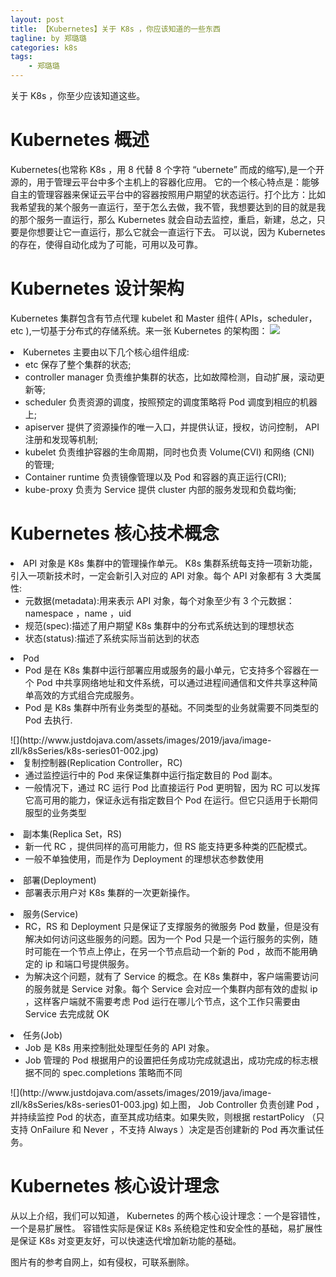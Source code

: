 ```yaml
---
layout: post
title: 【Kubernetes】关于 K8s ，你应该知道的一些东西
tagline: by 郑璐璐
categories: k8s
tags: 
    - 郑璐璐
---
```


关于 K8s ，你至少应该知道这些。
<!--more-->
# Kubernetes 概述
Kubernetes(也常称 K8s ，用 8 代替 8 个字符 “ubernete” 而成的缩写),是一个开源的，用于管理云平台中多个主机上的容器化应用。
它的一个核心特点是：能够自主的管理容器来保证云平台中的容器按照用户期望的状态运行。打个比方：比如我希望我的某个服务一直运行，至于怎么去做，我不管，我想要达到的目的就是我的那个服务一直运行，那么 Kubernetes 就会自动去监控，重启，新建，总之，只要是你想要让它一直运行，那么它就会一直运行下去。
可以说，因为 Kubernetes 的存在，使得自动化成为了可能，可用以及可靠。

# Kubernetes 设计架构
Kubernetes 集群包含有节点代理 kubelet 和 Master 组件( APIs，scheduler，etc ),一切基于分布式的存储系统。来一张 Kubernetes 的架构图：
![](http://www.justdojava.com/assets/images/2019/java/image-zll/k8sSeries/k8s-series01-001.jpg)
<li> Kubernetes 主要由以下几个核心组件组成:<br>
<ul>
     <li>etc 保存了整个集群的状态;
      <li>controller manager 负责维护集群的状态，比如故障检测，自动扩展，滚动更新等;</li>
       <li>scheduler 负责资源的调度，按照预定的调度策略将 Pod 调度到相应的机器上;</li>
      <li>apiserver 提供了资源操作的唯一入口，并提供认证，授权，访问控制， API 注册和发现等机制;</li>
      <li>kubelet 负责维护容器的生命周期，同时也负责 Volume(CVI) 和网络 (CNI) 的管理;</li>
      <li>Container runtime 负责镜像管理以及 Pod 和容器的真正运行(CRI);</li>
     <li>kube-proxy 负责为 Service 提供 cluster 内部的服务发现和负载均衡;</li>
</ul></li>

# Kubernetes 核心技术概念

<li>API 对象是 K8s 集群中的管理操作单元。 K8s 集群系统每支持一项新功能，引入一项新技术时，一定会新引入对应的 API 对象。每个 API 对象都有 3 大类属性:<br>
<ul>
     <li>元数据(metadata):用来表示 API 对象，每个对象至少有 3 个元数据：namespace ，name ，uid
     <li>规范(spec):描述了用户期望 K8s 集群中的分布式系统达到的理想状态</li>
      <li>状态(status):描述了系统实际当前达到的状态</li>
</ul></li>
<li> Pod<br>
<ul>
     <li>Pod 是在 K8s 集群中运行部署应用或服务的最小单元，它支持多个容器在一个 Pod 中共享网络地址和文件系统，可以通过进程间通信和文件共享这种简单高效的方式组合完成服务。
     <li>Pod 是 K8s 集群中所有业务类型的基础。不同类型的业务就需要不同类型的 Pod 去执行.</li>
</ul></li>
![](http://www.justdojava.com/assets/images/2019/java/image-zll/k8sSeries/k8s-series01-002.jpg)
<li> 复制控制器(Replication Controller，RC)<br>
<ul>
     <li>通过监控运行中的 Pod 来保证集群中运行指定数目的 Pod 副本。
     <li>一般情况下，通过 RC 运行 Pod 比直接运行 Pod 更明智，因为 RC 可以发挥它高可用的能力，保证永远有指定数目个 Pod 在运行。但它只适用于长期伺服型的业务类型</li>
</ul></li>
<li> 副本集(Replica Set，RS)<br>
<ul>
     <li>新一代 RC ，提供同样的高可用能力，但 RS 能支持更多种类的匹配模式。
     <li>一般不单独使用，而是作为 Deployment 的理想状态参数使用</li>
</ul></li>
<li> 部署(Deployment)<br>
<ul>
     <li>部署表示用户对 K8s 集群的一次更新操作。
</ul></li>
<li> 服务(Service)<br>
<ul>
     <li>RC，RS 和 Deployment 只是保证了支撑服务的微服务 Pod 数量，但是没有解决如何访问这些服务的问题。因为一个 Pod 只是一个运行服务的实例，随时可能在一个节点上停止，在另一个节点启动一个新的 Pod ，故而不能用确定的 ip 和端口号提供服务。
     <li>为解决这个问题，就有了 Service 的概念。在 K8s 集群中，客户端需要访问的服务就是 Service 对象。每个 Service  会对应一个集群内部有效的虚拟 ip ，这样客户端就不需要考虑 Pod 运行在哪儿个节点，这个工作只需要由 Service 去完成就 OK</li>
</ul></li>
<li> 任务(Job)<br>
<ul>
     <li>Job 是 K8s 用来控制批处理型任务的 API 对象。
     <li>Job 管理的 Pod 根据用户的设置把任务成功完成就退出，成功完成的标志根据不同的 spec.completions 策略而不同</li>
</ul></li>
![](http://www.justdojava.com/assets/images/2019/java/image-zll/k8sSeries/k8s-series01-003.jpg)
如上图， Job Controller 负责创建 Pod ，并持续监控 Pod 的状态，直至其成功结束。如果失败，则根据 restartPolicy （只支持 OnFailure 和 Never ，不支持 Always ）决定是否创建新的 Pod 再次重试任务。

# Kubernetes 核心设计理念
从以上介绍，我们可以知道， Kubernetes 的两个核心设计理念：一个是容错性，一个是易扩展性。
容错性实际是保证 K8s 系统稳定性和安全性的基础，易扩展性是保证 K8s 对变更友好，可以快速迭代增加新功能的基础。

图片有的参考自网上，如有侵权，可联系删除。
